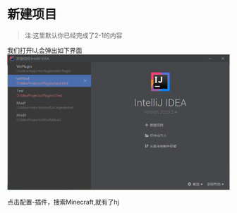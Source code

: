 # 新建项目  
> 注:这里默认你已经完成了2-1的内容  

我们打开IJ,会弹出如下界面
![图片没了qwq](../img/new(1).png)

点击配置-插件，搜索Minecraft,就有了hj
